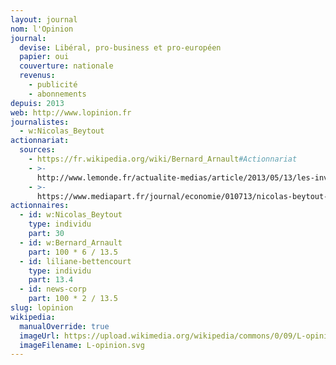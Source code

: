 ```yaml
---
layout: journal
nom: l'Opinion
journal:
  devise: Libéral, pro-business et pro-européen
  papier: oui
  couverture: nationale
  revenus:
    - publicité
    - abonnements
depuis: 2013
web: http://www.lopinion.fr
journalistes:
  - w:Nicolas_Beytout
actionnariat:
  sources:
    - https://fr.wikipedia.org/wiki/Bernard_Arnault#Actionnariat
    - >-
      http://www.lemonde.fr/actualite-medias/article/2013/05/13/les-investisseurs-mysteres-de-l-opinion_3178646_3236.html
    - >-
      https://www.mediapart.fr/journal/economie/010713/nicolas-beytout-finance-par-les-bettencourt
actionnaires:
  - id: w:Nicolas_Beytout
    type: individu
    part: 30
  - id: w:Bernard_Arnault
    part: 100 * 6 / 13.5
  - id: liliane-bettencourt
    type: individu
    part: 13.4
  - id: news-corp
    part: 100 * 2 / 13.5
slug: lopinion
wikipedia:
  manualOverride: true
  imageUrl: https://upload.wikimedia.org/wikipedia/commons/0/09/L-opinion.svg
  imageFilename: L-opinion.svg
---
```

